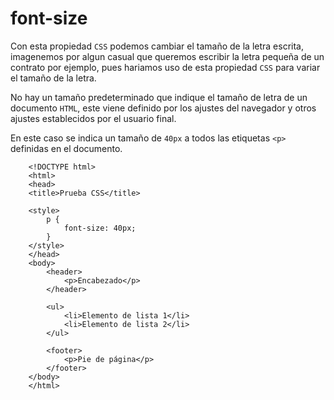 # font-size
Con esta propiedad `CSS` podemos cambiar el tamaño de la letra escrita, imagenemos por algun casual que queremos escribir la letra pequeña de un contrato por ejemplo, pues hariamos uso de esta propiedad `CSS` para variar el tamaño de la letra.

No hay un tamaño predeterminado que indique el tamaño de letra de un documento `HTML`, este viene definido por los ajustes del navegador y otros ajustes establecidos por el usuario final.

En este caso se indica un tamaño de `40px` a todos las etiquetas `<p>` definidas en el documento.

```
    <!DOCTYPE html>
    <html>
    <head>
    <title>Prueba CSS</title>

    <style>
        p {
            font-size: 40px;
        }
    </style>
    </head>
    <body>
        <header>
            <p>Encabezado</p>
        </header>

        <ul>
            <li>Elemento de lista 1</li>
            <li>Elemento de lista 2</li>
        </ul>

        <footer>
            <p>Pie de página</p>
        </footer>
    </body>
    </html>
```